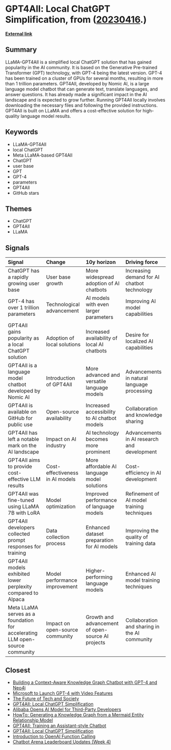 # __GPT4All: Local ChatGPT Simplification__, from ([20230416](https://kghosh.substack.com/p/20230416).)

__[External link](https://pub.towardsai.net/llama-gpt4all-simplified-local-chatgpt-ab7d28d34923)__



## Summary

LLaMA-GPT4All is a simplified local ChatGPT solution that has gained popularity in the AI community. It is based on the Generative Pre-trained Transformer (GPT) technology, with GPT-4 being the latest version. GPT-4 has been trained on a cluster of GPUs for several months, resulting in more than 1 trillion parameters. GPT4All, developed by Nomic AI, is a large language model chatbot that can generate text, translate languages, and answer questions. It has already made a significant impact in the AI landscape and is expected to grow further. Running GPT4All locally involves downloading the necessary files and following the provided instructions. GPT4All is built on LLaMA and offers a cost-effective solution for high-quality language model results.

## Keywords

* LLaMA-GPT4All
* local ChatGPT
* Meta LLaMA-based GPT4All
* ChatGPT
* user base
* GPT
* GPT-4
* parameters
* GPT4All
* GitHub stars

## Themes

* ChatGPT
* GPT4All
* LLaMA

## Signals

| Signal                                                                       | Change                          | 10y horizon                                       | Driving force                                 |
|:-----------------------------------------------------------------------------|:--------------------------------|:--------------------------------------------------|:----------------------------------------------|
| ChatGPT has a rapidly growing user base                                      | User base growth                | More widespread adoption of AI chatbots           | Increasing demand for AI chatbot technology   |
| GPT-4 has over 1 trillion parameters                                         | Technological advancement       | AI models with even larger parameters             | Improving AI model capabilities               |
| GPT4All gains popularity as a local ChatGPT solution                         | Adoption of local solutions     | Increased availability of local AI chatbots       | Desire for localized AI capabilities          |
| GPT4All is a language model chatbot developed by Nomic AI                    | Introduction of GPT4All         | More advanced and versatile language models       | Advancements in natural language processing   |
| GPT4All is available on GitHub for public use                                | Open-source availability        | Increased accessibility to AI chatbot models      | Collaboration and knowledge sharing           |
| GPT4All has left a notable mark on the AI landscape                          | Impact on AI industry           | AI technology becomes more prominent              | Advancements in AI research and development   |
| GPT4All aims to provide cost-effective LLM results                           | Cost-effectiveness in AI models | More affordable AI language model solutions       | Cost-efficiency in AI development             |
| GPT4All was fine-tuned using LLaMA 7B with LoRA                              | Model optimization              | Improved performance of language models           | Refinement of AI model training techniques    |
| GPT4All developers collected prompt responses for training                   | Data collection process         | Enhanced dataset preparation for AI models        | Improving the quality of training data        |
| GPT4All models exhibited lower perplexity compared to Alpaca                 | Model performance improvement   | Higher-performing language models                 | Enhanced AI model training techniques         |
| Meta LLaMA serves as a foundation for accelerating LLM open-source community | Impact on open-source community | Growth and advancement of open-source AI projects | Collaboration and sharing in the AI community |

## Closest

* [Building a Context-Aware Knowledge Graph Chatbot with GPT-4 and Neo4j](af12c099700e76b62f6990530a12edfa)
* [Microsoft to Launch GPT-4 with Video Features](8095d5362758bd66fc6f6c393edb3d8a)
* [The Future of Tech and Society](074f7e40545f4b8edc9bdefa00b02f7b)
* [GPT4All: Local ChatGPT Simplification](280062047a4f4c0db1811e6ca41703d0)
* [Alibaba Opens AI Model for Third-Party Developers](705bb257b4c899939cc0c550f0b9d2fa)
* [HowTo: Generating a Knowledge Graph from a Mermaid Entity Relationship Model](03920ec25887e9533ca00b84a67db724)
* [GPT4All: Training an Assistant-style Chatbot](d7d522cdd6d70b19b072272af8b501c2)
* [GPT4All: Local ChatGPT Simplification](280062047a4f4c0db1811e6ca41703d0)
* [Introduction to OpenAI Function Calling](72b08d7579b6d295c27f039d6ee5a01d)
* [Chatbot Arena Leaderboard Updates (Week 4)](2ad1a65371512ec50f24b2e247328b78)
